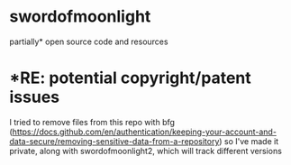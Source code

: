 # swordofmoonlight
partially* open source code and resources

# *RE: potential copyright/patent issues
I tried to remove files from this repo with bfg (https://docs.github.com/en/authentication/keeping-your-account-and-data-secure/removing-sensitive-data-from-a-repository)
so I've made it private, along with swordofmoonlight2, which will track different versions 
